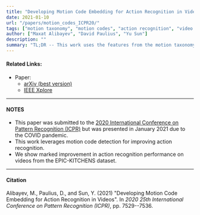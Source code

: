 ```yaml
---
title: "Developing Motion Code Embedding for Action Recognition in Videos"
date: 2021-01-10
url: "/papers/motion_codes_ICPR20/"
tags: ["motion taxonomy", "motion codes", "action recognition", "video understanding"]
author: ["Maxat Alibayev", "David Paulius", "Yu Sun"]
description: ""
summary: "TL;DR -- This work uses the features from the motion taxonomy to improve action recognition on egocentric videos from the EPIC-KITCHENS dataset. This is done by integrating motion code detection for action sequences."
---
```


#### Related Links:

+ Paper:
  + [arXiv (best version)](https://arxiv.org/abs/2012.05438)
  + [IEEE Xplore](https://ieeexplore.ieee.org/abstract/document/9413030/)

---

#### NOTES

+ This paper was submitted to the [2020 International Conference on Pattern Recognition (ICPR)](https://micc.unifi.it/icpr2020/) but was presented in January 2021 due to the COVID pandemic.
+ This work leverages motion code detection for improving action recognition.
+ We show marked improvement in action recognition performance on videos from the EPIC-KITCHENS dataset.

---

#### Citation

Alibayev, M., Paulius, D., and Sun, Y. (2021) "Developing Motion Code Embedding for Action Recognition in Videos". In *2020 25th International Conference on Pattern Recognition (ICPR)*, pp. 7529--7536.